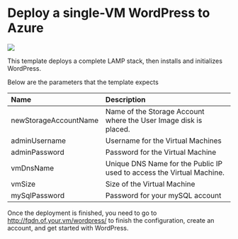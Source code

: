 # Deploy a single-VM WordPress to Azure

<a href="https://portal.azure.com/#create/Microsoft.Template/uri/https%3A%2F%2Fraw.githubusercontent.com%2FAzure%2Fazure-quickstart-templates%2Fmaster%2Fwordpress-single-vm-ubuntu%2Fazuredeploy.json" target="_blank">
    <img src="http://azuredeploy.net/deploybutton.png"/>
</a>

This template deploys a complete LAMP stack, then installs and initializes WordPress.

Below are the parameters that the template expects

| Name   | Description    |
|:--- |:---|
| newStorageAccountName  | Name of the Storage Account where the User Image disk is placed. |
| adminUsername  | Username for the Virtual Machines  |
| adminPassword  | Password for the Virtual Machine  |
| vmDnsName  | Unique DNS Name for the Public IP used to access the Virtual Machine. |
| vmSize | Size of the Virtual Machine |
| mySqlPassword | Password for your mySQL account |


Once the deployment is finished, you need to go to http://fqdn.of.your.vm/wordpress/ to finish the configuration, create an account, and get started with WordPress.

